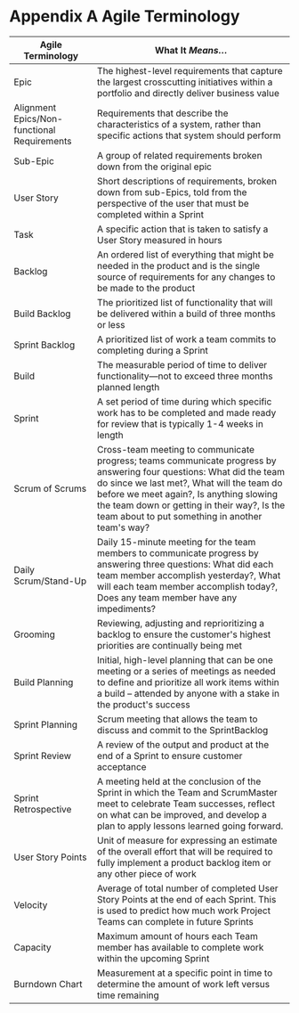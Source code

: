 # Appendix A Agile Terminology

**Agile Terminology** | **What It _Means…_**
 --- | ---
 Epic | The highest-level requirements that capture the largest crosscutting initiatives within a portfolio and directly deliver business value
Alignment Epics/Non- functional Requirements | Requirements that describe the characteristics of a system, rather than specific actions that system should perform
Sub-Epic | A group of related requirements broken down from the original epic
User Story | Short descriptions of requirements, broken down from sub-Epics, told from the perspective of the user that must be completed within a Sprint
Task | A specific action that is taken to satisfy a User Story measured in hours
Backlog | An ordered list of everything that might be needed in the product and is the single source of requirements for any changes to be made to the product
Build Backlog | The prioritized list of functionality that will be delivered within a build of three months or less
Sprint Backlog | A prioritized list of work a team commits to completing during a Sprint
Build | The measurable period of time to deliver functionality—not to exceed three months planned length
Sprint | A set period of time during which specific work has to be completed and made ready for review that is typically 1-4 weeks in length
Scrum of Scrums | Cross-team meeting to communicate progress; teams communicate progress by answering four questions: What did the team do since we last met?, What will the team do before we meet again?, Is anything slowing the team down or getting in their way?, Is the team about to put something in another team's way?
Daily Scrum/Stand-Up | Daily 15-minute meeting for the team members to communicate progress by answering three questions: What did each team member accomplish yesterday?, What will each team member accomplish today?, Does any team member have any impediments?
 Grooming | Reviewing, adjusting and reprioritizing a backlog to ensure the customer's highest priorities are continually being met
Build Planning | Initial, high-level planning that can be one meeting or a series of meetings as needed to define and prioritize all work items within a build – attended by anyone with a stake in the product's success
Sprint Planning | Scrum meeting that allows the team to discuss and commit to the SprintBacklog
Sprint Review | A review of the output and product at the end of a Sprint to ensure customer acceptance
Sprint Retrospective | A meeting held at the conclusion of the Sprint in which the Team and ScrumMaster meet to celebrate Team successes, reflect on what can be improved, and develop a plan to apply lessons learned going forward.
User Story Points | Unit of measure for expressing an estimate of the overall effort that will be required to fully implement a product backlog item or any other piece of work
Velocity | Average of total number of completed User Story Points at the end of each Sprint. This is used to predict how much work Project Teams can complete in future Sprints
Capacity | Maximum amount of hours each Team member has available to complete work within the upcoming Sprint
Burndown Chart | Measurement at a specific point in time to determine the amount of work left versus time remaining
